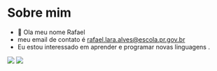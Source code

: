 # Sobre mim
- 👋 Ola meu nome Rafael
- meu email de contato é rafael.lara.alves@escola.pr.gov.br                
-  Eu estou interessado em aprender e programar novas linguagens .

<img src= "https://img.shields.io/badge/Scratch-4D97FF?style=for-the-badge&logo=Scratch&logoColor=white" /> <img src= "https://img.shields.io/badge/JavaScript-323330?style=for-the-badge&logo=javascript&logoColor=F7DF1E" />
